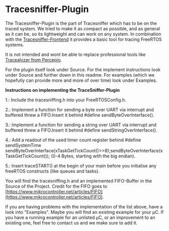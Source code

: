 # Tracesniffer-Plugin
The Tracesniffer-Plugin is the part of Tracesniffer which has to be on the traced system. We tried to make it as compact as possible, and as general as it can be, so its lightweight and can work on any system.
In combination with the [Tracesniffer-Frontend](https://github.com/Penlane/Tracesniffer-GUI) it provides a basic tool for tracing FreeRTOS systems. 

It is not intended and wont be able to replace professional tools like [Tracealyzer from Percepio](https://percepio.com/).

For the plugin itself look under Source.
For the implement instructions look under Source and further down in this readme.
For examples (which we hopefully can provide more and more of over time) look under Examples.


**Instructions on implementing the TraceSniffer-Plugin**

1.: Include the tracesniffing.h into your FreeRTOSConfig.h.

2.: Implement a function for sending a byte over UART via interrupt and buffered threw a FIFO.Insert it behind #define sendByteOverInterface().

3.: Implement a function for sending a string over UART via interrupt and buffered threw a FIFO.Insert it behind #define sendStringOverInterface().

4.: Add a readout of the used timer count register behind #define sendSystemTime sendByteOverInterface(xTaskGetTickCount()>>8);sendByteOverInterface(xTaskGetTickCount()); (0-4 Bytes, starting with the big endian).

5.: Insert traceSTART() at the begin of your main before you initialise any freeRTOS constructs (like queues and tasks).

You will find the tracesniffing.h and an implemented FIFO-Buffer in the Source of the Project. Credit for the FIFO goes to [https://www.mikrocontroller.net/articles/FIFO](https://www.mikrocontroller.net/articles/FIFO).

If you are having problems with the implementation of the list above, have a look into "Examples". Maybe you will find an existing example for your μC. If you have a running example for an unlisted μC, or an improvement to an existing one, feel free to contact us and we make sure to add it.
